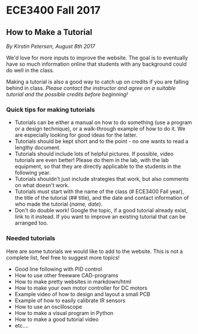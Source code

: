 # ECE3400 Fall 2017

## How to Make a Tutorial

*By Kirstin Petersen, August 8th 2017*

We'd love for more inputs to improve the website. The goal is to eventually have so much information online that students with any background could do well in the class.

Making a tutorial is also a good way to catch up on credits if you are falling behind in class. *Please contact the instructor and agree on a suitable tutorial and the possible credits before beginning!*

### Quick tips for making tutorials

* Tutorials can be either a manual on how to do something (use a program or a design technique), or a walk-through example of how to do it. We are especially looking for good ideas for the latter.
* Tutorials should be kept short and to the point - no one wants to read a lengthy document.
* Tutorials should include lots of helpful pictures. If possible, video tutorials are even better! Please do them in the lab, with the lab equipment, so that they are directly applicable to the students in the following year.
* Tutorials shouldn't just include strategies that work, but also comments on what doesn't work.
* Tutorials must start with the name of the class (# ECE3400 Fall year), the title of the tutorial (## title), and the date and contact information of who made the tutorial (*name, date*).
* Don't do double work! Google the topic, if a good tutorial already exist, link to it instead. If you want to improve an existing tutorial that can be arranged too.

### Needed tutorials

Here are some tutorials we would like to add to the website. This is not a complete list, feel free to suggest more topics!

* Good line following with PID control
* How to use other freeware CAD-programs
* How to make pretty websites in markdown/html
* How to make your own motor controller for DC motors
* Example video of how to design and layout a small PCB
* Example of how to easily calibrate IR sensors
* How to use an oscilloscope
* How to make a visual program in Python
* How to make a good tutorial video
* etc....
